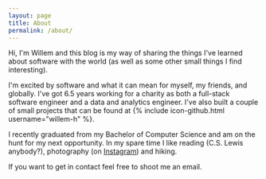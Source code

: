 ```yaml
---
layout: page
title: About
permalink: /about/
---
```


Hi, I'm Willem and this blog is my way of sharing the things I've learned about software with the world (as well as some other small things I find interesting).

I'm excited by software and what it can mean for myself, my friends, and globally. I've got 6.5 years working for a charity as both a full-stack software engineer and a data and analytics engineer. I've also built a couple of small projects that can be found at {% include icon-github.html username="willem-h" %}.

I recently graduated from my Bachelor of Computer Science and am on the hunt for my next opportunity. In my spare time I like reading (C.S. Lewis anybody?), photography (on [Instagram](https://www.instagram.com/willemhandreck/)) and hiking.

If you want to get in contact feel free to shoot me an email.
